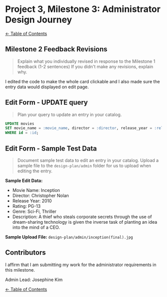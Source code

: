 # Project 3, Milestone 3: **Administrator** Design Journey

[← Table of Contents](../design-journey.md)


## Milestone 2 Feedback Revisions
> Explain what you individually revised in response to the Milestone 1 feedback (1-2 sentences)
> If you didn't make any revisions, explain why.

I edited the code to make the whole card clickable and I also made sure the entry data would displayed on edit page.


## Edit Form - UPDATE query
> Plan your query to update an entry in your catalog.

```sql
UPDATE movies
SET movie_name = :movie_name, director = :director, release_year = :release_year, rating = :rating, genre = :genre, descript = :descript, file_ext = :file_ext
WHERE id = :id;
```


## Edit Form - Sample Test Data
> Document sample test data to edit an entry in your catalog.
> Upload a sample file to the `design-plan/admin` folder for us to upload when editing the entry.

**Sample Edit Data:**
  - Movie Name: Inception
  - Director: Christopher Nolan
  - Release Year: 2010
  - Rating: PG-13
  - Genre: Sci-Fi, Thriller
  - Description: A thief who steals corporate secrets through the use of dream-sharing technology is given the inverse task of planting an idea into the mind of a CEO.

**Sample Upload File:** `design-plan/admin/inception(final).jpg`


## Contributors

I affirm that I am submitting my work for the administrator requirements in this milestone.

Admin Lead: Josephine Kim


[← Table of Contents](../design-journey.md)
